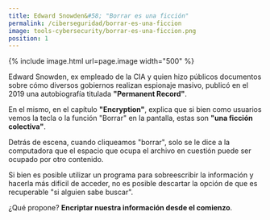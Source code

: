 ```yaml
---
title: Edward Snowden&#58; "Borrar es una ficción"
permalink: /ciberseguridad/borrar-es-una-ficcion
image: tools-cybersecurity/borrar-es-una-ficcion.png
position: 1
---
```


{% include image.html url=page.image width="500" %}

Edward Snowden, ex empleado de la CIA y quien hizo públicos documentos sobre cómo diversos gobiernos realizan espionaje masivo, publicó en el 2019 una autobiografía titulada **"Permanent Record"**.

En el mismo, en el capítulo **"Encryption"**, explica que si bien como usuarios vemos la tecla o la función "Borrar" en la pantalla, estas son **"una ficción colectiva"**.

Detrás de escena, cuando cliqueamos "borrar", solo se le dice a la computadora que el espacio que ocupa el archivo en cuestión puede ser ocupado por otro contenido.

Si bien es posible utilizar un programa para sobreescribir la información y hacerla más difícil de acceder, no es posible descartar la opción de que es recuperable "si alguien sabe buscar".

¿Qué propone? **Encriptar nuestra información desde el comienzo**.